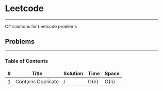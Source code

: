 ﻿# Leetcode
---
C# solutions for Leetcode problems

## Problems
---
### Table of Contents

| # | Title | Solution | Time | Space |
| - | ----- | -------- | ---- | ----- |
| 1 | Contains Duplicate | / | O(n) | O(n) |